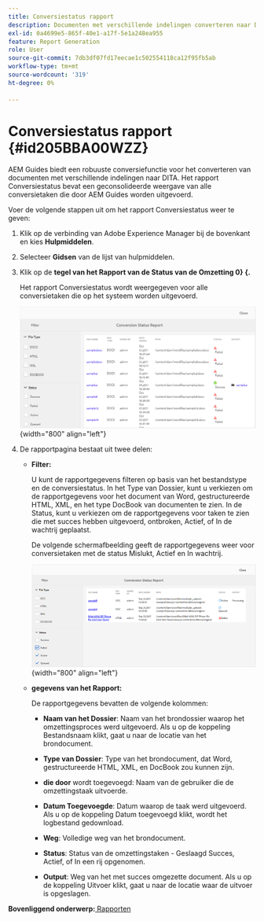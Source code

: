 ```yaml
---
title: Conversiestatus rapport
description: Documenten met verschillende indelingen converteren naar DITA in AEM Guides. Leer hoe u filters toevoegt en een statusrapport voor conversie weergeeft.
exl-id: 0a4699e5-865f-40e1-a17f-5e1a248ea955
feature: Report Generation
role: User
source-git-commit: 7db3df07fd17eecae1c502554118ca12f95fb5ab
workflow-type: tm+mt
source-wordcount: '319'
ht-degree: 0%

---
```


# Conversiestatus rapport {#id205BBA00WZZ}

AEM Guides biedt een robuuste conversiefunctie voor het converteren van documenten met verschillende indelingen naar DITA. Het rapport Conversiestatus bevat een geconsolideerde weergave van alle conversietaken die door AEM Guides worden uitgevoerd.

Voer de volgende stappen uit om het rapport Conversiestatus weer te geven:

1. Klik op de verbinding van Adobe Experience Manager bij de bovenkant en kies **Hulpmiddelen**.

1. Selecteer **Gidsen** van de lijst van hulpmiddelen.

1. Klik op de **tegel van het Rapport van de Status van de Omzetting 0} {.**

   Het rapport Conversiestatus wordt weergegeven voor alle conversietaken die op het systeem worden uitgevoerd.

   ![](images/conversion-status-report.png){width="800" align="left"}

1. De rapportpagina bestaat uit twee delen:

   - **Filter:**

     U kunt de rapportgegevens filteren op basis van het bestandstype en de conversiestatus. In het Type van Dossier, kunt u verkiezen om de rapportgegevens voor het document van Word, gestructureerde HTML, XML, en het type DocBook van documenten te zien. In de Status, kunt u verkiezen om de rapportgegevens voor taken te zien die met succes hebben uitgevoerd, ontbroken, Actief, of In de wachtrij geplaatst.

     De volgende schermafbeelding geeft de rapportgegevens weer voor conversietaken met de status Mislukt, Actief en In wachtrij.

     ![](images/conversion-report-failed-active-queued.png){width="800" align="left"}

   - **gegevens van het Rapport:**

     De rapportgegevens bevatten de volgende kolommen:

      - **Naam van het Dossier**: Naam van het brondossier waarop het omzettingsproces werd uitgevoerd. Als u op de koppeling Bestandsnaam klikt, gaat u naar de locatie van het brondocument.

      - **Type van Dossier**: Type van het brondocument, dat Word, gestructureerde HTML, XML, en DocBook zou kunnen zijn.

      - **die door** wordt toegevoegd: Naam van de gebruiker die de omzettingstaak uitvoerde.

      - **Datum Toegevoegde**: Datum waarop de taak werd uitgevoerd. Als u op de koppeling Datum toegevoegd klikt, wordt het logbestand gedownload.

      - **Weg**: Volledige weg van het brondocument.

      - **Status**: Status van de omzettingstaken - Geslaagd Succes, Actief, of In een rij opgenomen.

      - **Output**: Weg van het met succes omgezette document. Als u op de koppeling Uitvoer klikt, gaat u naar de locatie waar de uitvoer is opgeslagen.


**Bovenliggend onderwerp:**[ Rapporten ](reports-intro.md)
